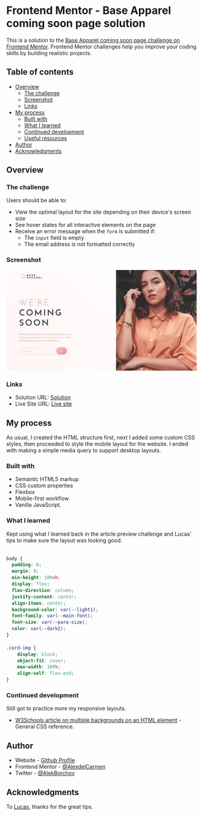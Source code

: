 # Frontend Mentor - Base Apparel coming soon page solution

This is a solution to the [Base Apparel coming soon page challenge on Frontend Mentor](https://www.frontendmentor.io/challenges/base-apparel-coming-soon-page-5d46b47f8db8a7063f9331a0). Frontend Mentor challenges help you improve your coding skills by building realistic projects. 

## Table of contents

- [Overview](#overview)
  - [The challenge](#the-challenge)
  - [Screenshot](#screenshot)
  - [Links](#links)
- [My process](#my-process)
  - [Built with](#built-with)
  - [What I learned](#what-i-learned)
  - [Continued development](#continued-development)
  - [Useful resources](#useful-resources)
- [Author](#author)
- [Acknowledgments](#acknowledgments)
## Overview

### The challenge

Users should be able to:

- View the optimal layout for the site depending on their device's screen size
- See hover states for all interactive elements on the page
- Receive an error message when the `form` is submitted if:
  - The `input` field is empty
  - The email address is not formatted correctly


### Screenshot

![](./images/screenshot.png)

### Links

- Solution URL: [Solution](https://github.com/AlexdelCarmen/four-card-feature-section)
- Live Site URL: [Live site](https://alexdelcarmen.github.io/four-card-feature-section/)

## My process

As usual, I created the HTML structure first, next I added some custom CSS styles, then proceeded to style the mobile layout for the website.  I ended with making a simple media query to support desktop layouts.  
### Built with

- Semantic HTML5 markup
- CSS custom properties
- Flexbox
- Mobile-first workflow
- Vanilla JavaScript. 

### What I learned

Kept using what I learned back in the article preview challenge and Lucas' tips to make sure the layout was looking good.  

```css

body {
  padding: 0;
  margin: 0;
  min-height: 100vh;
  display: flex;
  flex-direction: column;
  justify-content: center;
  align-items: center;
  background-color: var(--light1);
  font-family: var(--main-font);
  font-size: var(--para-size);
  color: var(--dark2);
}

.card-img {
    display: block;
    object-fit: cover;
    max-width: 100%;
    align-self: flex-end;
}

```

### Continued development

Still got to practice more my responsive layouts.  

- [W3Schools article on multiple backgrounds on an HTML element](https://www.w3schools.com/css/) - General CSS reference.


## Author

- Website - [Github Profile](https://github.com/AlexdelCarmen)
- Frontend Mentor - [@AlexdelCarmen](https://www.frontendmentor.io/profile/AlexdelCarmen)
- Twitter - [@AlekBorchov](https://twitter.com/AlekBorchov)

## Acknowledgments

To [Lucas](https://www.frontendmentor.io/profile/correlucas), thanks for the great tips.  
